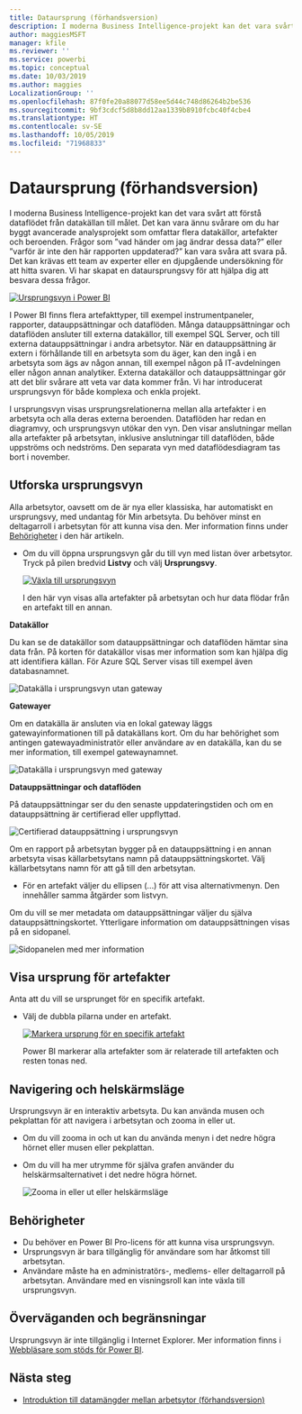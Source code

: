 ```yaml
---
title: Dataursprung (förhandsversion)
description: I moderna Business Intelligence-projekt kan det vara svårt för många kunder att förstå dataflödet från datakällan till målet.
author: maggiesMSFT
manager: kfile
ms.reviewer: ''
ms.service: powerbi
ms.topic: conceptual
ms.date: 10/03/2019
ms.author: maggies
LocalizationGroup: ''
ms.openlocfilehash: 87f0fe20a88077d58ee5d44c748d86264b2be536
ms.sourcegitcommit: 9bf3cdcf5d8b8dd12aa1339b8910fcbc40f4cbe4
ms.translationtype: HT
ms.contentlocale: sv-SE
ms.lasthandoff: 10/05/2019
ms.locfileid: "71968833"
---
```

# <a name="data-lineage-preview"></a>Dataursprung (förhandsversion)
I moderna Business Intelligence-projekt kan det vara svårt att förstå dataflödet från datakällan till målet. Det kan vara ännu svårare om du har byggt avancerade analysprojekt som omfattar flera datakällor, artefakter och beroenden.  Frågor som ”vad händer om jag ändrar dessa data?” eller ”varför är inte den här rapporten uppdaterad?” kan vara svåra att svara på. Det kan krävas ett team av experter eller en djupgående undersökning för att hitta svaren. Vi har skapat en dataursprungsvy för att hjälpa dig att besvara dessa frågor.

[ ![Ursprungsvyn i Power BI](media/service-data-lineage/power-bi-lineage-view-cropped.png) ](media/service-data-lineage/power-bi-lineage-view-full-size.png#lightbox)
 
I Power BI finns flera artefakttyper, till exempel instrumentpaneler, rapporter, datauppsättningar och dataflöden. Många datauppsättningar och dataflöden ansluter till externa datakällor, till exempel SQL Server, och till externa datauppsättningar i andra arbetsytor. När en datauppsättning är extern i förhållande till en arbetsyta som du äger, kan den ingå i en arbetsyta som ägs av någon annan, till exempel någon på IT-avdelningen eller någon annan analytiker. Externa datakällor och datauppsättningar gör att det blir svårare att veta var data kommer från. Vi har introducerat ursprungsvyn för både komplexa och enkla projekt. 

I ursprungsvyn visas ursprungsrelationerna mellan alla artefakter i en arbetsyta och alla deras externa beroenden. Dataflöden har redan en diagramvy, och ursprungsvyn utökar den vyn. Den visar anslutningar mellan alla artefakter på arbetsytan, inklusive anslutningar till dataflöden, både uppströms och nedströms. Den separata vyn med dataflödesdiagram tas bort i november.

## <a name="explore-lineage-view"></a>Utforska ursprungsvyn

Alla arbetsytor, oavsett om de är nya eller klassiska, har automatiskt en ursprungsvy, med undantag för Min arbetsyta. Du behöver minst en deltagarroll i arbetsytan för att kunna visa den. Mer information finns under [Behörigheter](#permissions) i den här artikeln. 

- Om du vill öppna ursprungsvyn går du till vyn med listan över arbetsytor. Tryck på pilen bredvid **Listvy** och välj **Ursprungsvy**.

    [ ![Växla till ursprungsvyn](media/service-data-lineage/power-bi-lineage-list-view-cropped.png) ](media/service-data-lineage/power-bi-lineage-list-view.png#lightbox)

    I den här vyn visas alla artefakter på arbetsytan och hur data flödar från en artefakt till en annan.

**Datakällor**

Du kan se de datakällor som datauppsättningar och dataflöden hämtar sina data från. På korten för datakällor visas mer information som kan hjälpa dig att identifiera källan. För Azure SQL Server visas till exempel även databasnamnet.

![Datakälla i ursprungsvyn utan gateway](media/service-data-lineage/power-bi-lineage-data-source-no-gateway.png)
 
**Gatewayer**

Om en datakälla är ansluten via en lokal gateway läggs gatewayinformationen till på datakällans kort. Om du har behörighet som antingen gatewayadministratör eller användare av en datakälla, kan du se mer information, till exempel gatewaynamnet.

![Datakälla i ursprungsvyn med gateway](media/service-data-lineage/power-bi-lineage-data-source-with-gateway.png)

**Datauppsättningar och dataflöden**
 
På datauppsättningar ser du den senaste uppdateringstiden och om en datauppsättning är certifierad eller uppflyttad.

![Certifierad datauppsättning i ursprungsvyn](media/service-data-lineage/power-bi-lineage-external-certified-dataset.png)
 
Om en rapport på arbetsytan bygger på en datauppsättning i en annan arbetsyta visas källarbetsytans namn på datauppsättningskortet. Välj källarbetsytans namn för att gå till den arbetsytan.
 
- För en artefakt väljer du ellipsen (...) för att visa alternativmenyn. Den innehåller samma åtgärder som listvyn.
  
Om du vill se mer metadata om datauppsättningar väljer du själva datauppsättningskortet. Ytterligare information om datauppsättningen visas på en sidopanel.

![Sidopanelen med mer information](media/service-data-lineage/power-bi-lineage-side-pane.png)
 
## <a name="show-lineage-for-any-artifact"></a>Visa ursprung för artefakter 

Anta att du vill se ursprunget för en specifik artefakt.

- Välj de dubbla pilarna under en artefakt.

    [ ![Markera ursprung för en specifik artefakt](media/service-data-lineage/power-bi-lineage-highlight-cropped.png) ](media/service-data-lineage/power-bi-lineage-highlight-full-size.png#lightbox)

    Power BI markerar alla artefakter som är relaterade till artefakten och resten tonas ned. 

## <a name="navigation-and-full-screen"></a>Navigering och helskärmsläge 

Ursprungsvyn är en interaktiv arbetsyta. Du kan använda musen och pekplattan för att navigera i arbetsytan och zooma in eller ut.  

- Om du vill zooma in och ut kan du använda menyn i det nedre högra hörnet eller musen eller pekplattan. 

- Om du vill ha mer utrymme för själva grafen använder du helskärmsalternativet i det nedre högra hörnet. 

    ![Zooma in eller ut eller helskärmsläge](media/service-data-lineage/power-bi-lineage-zoom-full-screen.png)

## <a name="permissions"></a>Behörigheter

- Du behöver en Power BI Pro-licens för att kunna visa ursprungsvyn.
- Ursprungsvyn är bara tillgänglig för användare som har åtkomst till arbetsytan.
- Användare måste ha en administratörs-, medlems- eller deltagarroll på arbetsytan. Användare med en visningsroll kan inte växla till ursprungsvyn.

## <a name="considerations-and-limitations"></a>Överväganden och begränsningar

Ursprungsvyn är inte tillgänglig i Internet Explorer. Mer information finns i [Webbläsare som stöds för Power BI](power-bi-browsers.md).

## <a name="next-steps"></a>Nästa steg

- [Introduktion till datamängder mellan arbetsytor (förhandsversion)](service-datasets-across-workspaces.md)
